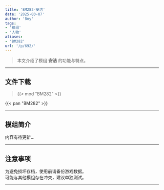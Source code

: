 ```yaml
---
title: 'BM282-安洁'
date: '2025-03-07'
author: 'Bny'
tags:
- '模组'
- '人物'
aliases:
- 'BM282'
url: '/p/692/'
---
```


> 本文介绍了模组 **安洁** 的功能与特点。

---

## 文件下载  

> {{< mod "BM282" >}}  

{{< pan "BM282" >}}  

---

## 模组简介

>  
内容有待更新...  

---

## 注意事项

>  
为避免损坏存档，使用前请备份游戏数据。  
可能与其他模组存在冲突，建议单独测试。  

---

